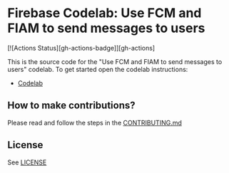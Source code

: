 # Firebase Codelab: Use FCM and FIAM to send messages to users

[![Actions Status][gh-actions-badge]][gh-actions]

This is the source code for the "Use FCM and FIAM to send messages to users" codelab.
To get started open the codelab instructions:

 - [Codelab](https://developers.google.com/codelabs/fcm-and-fiam/)


## How to make contributions?
Please read and follow the steps in the [CONTRIBUTING.md](CONTRIBUTING.md)


## License
See [LICENSE](LICENSE)